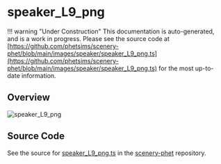 # speaker_L9_png

!!! warning "Under Construction"
    This documentation is auto-generated, and is a work in progress. Please see the source code at
    [https://github.com/phetsims/scenery-phet/blob/main/images/speaker/speaker_L9_png.ts](https://github.com/phetsims/scenery-phet/blob/main/images/speaker/speaker_L9_png.ts) for the most up-to-date information.

## Overview



<img id="doc-image" alt="speaker_L9_png">
<script type="module">
import { speaker_L9_png } from '/lib/scenerystack.esm.min.js';

if ( speaker_L9_png instanceof HTMLImageElement ) {
  document.querySelector( '#doc-image' ).src = speaker_L9_png.src;
}
else if ( Array.isArray( speaker_L9_png ) ) {
  document.querySelector( '#doc-image' ).src = speaker_L9_png[ 0 ].url;
}
</script>




## Source Code

See the source for [speaker_L9_png.ts](https://github.com/phetsims/scenery-phet/blob/main/images/speaker/speaker_L9_png.ts) in the [scenery-phet](https://github.com/phetsims/scenery-phet) repository.
